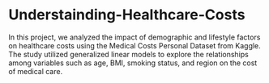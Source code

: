 # Understainding-Healthcare-Costs
In this project, we analyzed the impact of demographic and lifestyle factors on healthcare costs using the Medical Costs Personal Dataset from Kaggle. The study utilized generalized linear models to explore the relationships among variables such as age, BMI, smoking status, and region on the cost of medical care.
